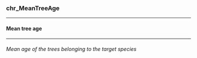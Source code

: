 ### chr_MeanTreeAge



------
#### Mean tree age



------
###### Mean age of the trees belonging to the target species